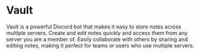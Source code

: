 # Vault
Vault is a powerful Discord bot that makes it easy to store notes across multiple servers. Create and edit notes quickly and access them from any server you are a member of. Easily collaborate with others by sharing and editing notes, making it perfect for teams or users who use multiple servers.

